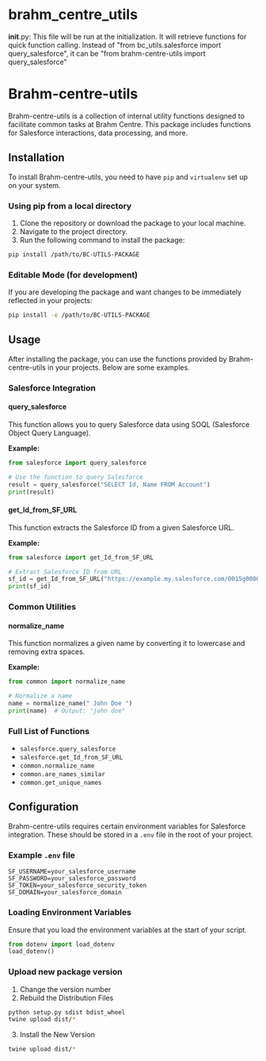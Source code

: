 # brahm_centre_utils
__init__.py: This file will be run at the initialization. It will retrieve functions for quick function calling. Instead of "from bc_utils.salesforce import query_salesforce", it can be "from brahm-centre-utils import query_salesforce"


# Brahm-centre-utils

Brahm-centre-utils is a collection of internal utility functions designed to facilitate common tasks at Brahm Centre. This package includes functions for Salesforce interactions, data processing, and more.

## Installation

To install Brahm-centre-utils, you need to have `pip` and `virtualenv` set up on your system.

### Using pip from a local directory

1. Clone the repository or download the package to your local machine.
2. Navigate to the project directory.
3. Run the following command to install the package:

```bash
pip install /path/to/BC-UTILS-PACKAGE
```

### Editable Mode (for development)

If you are developing the package and want changes to be immediately reflected in your projects:

```bash
pip install -e /path/to/BC-UTILS-PACKAGE
```

## Usage

After installing the package, you can use the functions provided by Brahm-centre-utils in your projects. Below are some examples.

### Salesforce Integration

#### query_salesforce

This function allows you to query Salesforce data using SOQL (Salesforce Object Query Language).

**Example:**

```python
from salesforce import query_salesforce

# Use the function to query Salesforce
result = query_salesforce("SELECT Id, Name FROM Account")
print(result)
```

#### get_Id_from_SF_URL

This function extracts the Salesforce ID from a given Salesforce URL.

**Example:**

```python
from salesforce import get_Id_from_SF_URL

# Extract Salesforce ID from URL
sf_id = get_Id_from_SF_URL("https://example.my.salesforce.com/0015g00000WvXXq")
print(sf_id)
```

### Common Utilities

#### normalize_name

This function normalizes a given name by converting it to lowercase and removing extra spaces.

**Example:**

```python
from common import normalize_name

# Normalize a name
name = normalize_name(" John Doe ")
print(name)  # Output: "john doe"
```

### Full List of Functions

- `salesforce.query_salesforce`
- `salesforce.get_Id_from_SF_URL`
- `common.normalize_name`
- `common.are_names_similar`
- `common.get_unique_names`

## Configuration

Brahm-centre-utils requires certain environment variables for Salesforce integration. These should be stored in a `.env` file in the root of your project.

### Example `.env` file

```plaintext
SF_USERNAME=your_salesforce_username
SF_PASSWORD=your_salesforce_password
SF_TOKEN=your_salesforce_security_token
SF_DOMAIN=your_salesforce_domain
```

### Loading Environment Variables

Ensure that you load the environment variables at the start of your script.

```python
from dotenv import load_dotenv
load_dotenv()
```

### Upload new package version
1. Change the version number
2. Rebuild the Distribution Files
```bash
python setup.py sdist bdist_wheel
twine upload dist/*
```
3. Install the New Version
```bash
twine upload dist/*
```